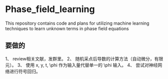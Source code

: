 # Phase_field_learning
This repository contains code and plans for utilizing machine learning techniques to learn unknown terms in phase field equations

## 要做的
1、 review相关文献，发群里。
2、 随机采点后导数的计算方法（自动微分，有限元）。
3、 使用 x, y, t, \phi 作为输入量代替单一的 \phi 输入。 
4、 尝试对神经网络进行符号回归。
